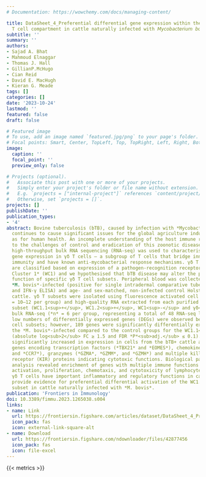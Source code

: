 ```yaml
---
# Documentation: https://wowchemy.com/docs/managing-content/

title: DataSheet_4_Preferential differential gene expression within the WC1.1⁺ γδ
  T cell compartment in cattle naturally infected with 𝘔𝘺𝘤𝘰𝘣𝘢𝘤𝘵𝘦𝘳𝘪𝘶𝘮 𝘣𝘰𝘷𝘪𝘴.xlsx
subtitle: ''
summary: ''
authors:
- Sajad A. Bhat
- Mahmoud Elnaggar
- Thomas J. Hall
- GillianP.McHugo
- Cian Reid
- David E. MacHugh
- Kieran G. Meade
tags: []
categories: []
date: '2023-10-24'
lastmod: ''
featured: false
draft: false

# Featured image
# To use, add an image named `featured.jpg/png` to your page's folder.
# Focal points: Smart, Center, TopLeft, Top, TopRight, Left, Right, BottomLeft, Bottom, BottomRight.
image:
  caption: ''
  focal_point: ''
  preview_only: false

# Projects (optional).
#   Associate this post with one or more of your projects.
#   Simply enter your project's folder or file name without extension.
#   E.g. `projects = ["internal-project"]` references `content/project/deep-learning/index.md`.
#   Otherwise, set `projects = []`.
projects: []
publishDate: ''
publication_types:
- '4'
abstract: Bovine tuberculosis (bTB), caused by infection with *Mycobacterium bovis*,
  continues to cause significant issues for the global agriculture industry as well
  as for human health. An incomplete understanding of the host immune response contributes
  to the challenges of control and eradication of this zoonotic disease. In this study,
  high-throughput bulk RNA sequencing (RNA-seq) was used to characterise differential
  gene expression in γδ T cells – a subgroup of T cells that bridge innate and adaptive
  immunity and have known anti-mycobacterial response mechanisms. γδ T cell subsets
  are classified based on expression of a pathogen-recognition receptor known as *Workshop
  Cluster 1* (WC1) and we hypothesised that bTB disease may alter the phenotype and
  function of specific γδ T cell subsets. Peripheral blood was collected from naturally
  *M. bovis*-infected (positive for single intradermal comparative tuberculin test (SICTT)
  and IFN-γ ELISA) and age- and sex-matched, non-infected control Holstein-Friesian
  cattle. γδ T subsets were isolated using fluorescence activated cell sorting (*n*
  = 10–12 per group) and high-quality RNA extracted from each purified lymphocyte
  subset (WC1.1<sup>+</sup>, WC1.2<sup>+</sup>, WC1<sup>-</sup> and γδ<sup>-</sup>) was used to generate transcriptomes using
  bulk RNA-seq (*n* = 6 per group, representing a total of 48 RNA-seq libraries). Relatively
  low numbers of differentially expressed genes (DEGs) were observed between most
  cell subsets; however, 189 genes were significantly differentially expressed in
  the *M. bovis*-infected compared to the control groups for the WC1.1<sup>+</sup> γδ T cell compartment
  (absolute log<sub>2</sub> FC ≥ 1.5 and FDR *P*<sub>adj.</sub> ≤ 0.1). The majority of these DEGs (168) were
  significantly increased in expression in cells from the bTB+ cattle and included
  genes encoding transcription factors (*TBX21* and *EOMES*), chemokine receptors (*CCR5*
  and *CCR7*), granzymes (*GZMA*, *GZMM*, and *GZMH*) and multiple killer cell immunoglobulin-like
  receptor (KIR) proteins indicating cytotoxic functions. Biological pathway overrepresentation
  analysis revealed enrichment of genes with multiple immune functions including cell
  activation, proliferation, chemotaxis, and cytotoxicity of lymphocytes. In conclusion,
  γδ T cells have important inflammatory and regulatory functions in cattle, and we
  provide evidence for preferential differential activation of the WC1.1<sup>+</sup> specific
  subset in cattle naturally infected with *M. bovis*.
publication: 'Frontiers in Immunology'
doi: 10.3389/fimmu.2023.1265038.s004
links:
- name: Link
  url: https://frontiersin.figshare.com/articles/dataset/DataSheet_4_Preferential_differential_gene_expression_within_the_WC1_1_T_cell_compartment_in_cattle_naturally_infected_with_Mycobacterium_bovis_xlsx/24426166
  icon_pack: fas
  icon: external-link-square-alt
- name: Download
  url: https://frontiersin.figshare.com/ndownloader/files/42877456
  icon_pack: fas
  icon: file-excel
---
```

{{< metrics >}}